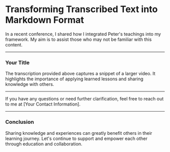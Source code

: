 # Transforming Transcribed Text into Markdown Format

In a recent conference, I shared how I integrated Peter's teachings into my framework. My aim is to assist those who may not be familiar with this content.

---

### Your Title

The transcription provided above captures a snippet of a larger video. It highlights the importance of applying learned lessons and sharing knowledge with others.

---

If you have any questions or need further clarification, feel free to reach out to me at [Your Contact Information].

---

### Conclusion

Sharing knowledge and experiences can greatly benefit others in their learning journey. Let's continue to support and empower each other through education and collaboration.